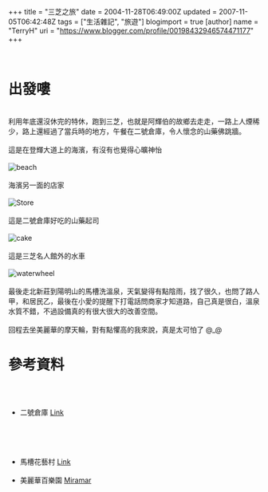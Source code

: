 +++
title = "三芝之旅"
date = 2004-11-28T06:49:00Z
updated = 2007-11-05T06:42:48Z
tags = ["生活雜記", "旅遊"]
blogimport = true 
[author]
	name = "TerryH"
	uri = "https://www.blogger.com/profile/00198432946574471177"
+++

<br /><h1>出發嘍</h1><br />利用年底還沒休完的特休，跑到三芝，也就是阿輝伯的故鄉去走走，一路上人煙稀少，路上還經過了當兵時的地方，午餐在二號倉庫，令人懷念的山藥佛跳牆。<br /><br />這是在登輝大道上的海濱，有沒有也覺得心曠神怡<br /><br /><img src="pics/sanchi/img_2205.jpg" alt="beach"  /><br /><br />海濱另一面的店家<br /><br /><img src="pics/sanchi/img_2217.jpg" alt="Store"  /><br /><br />這是二號倉庫好吃的山藥起司<br /><br /><img src="pics/sanchi/img_2237.jpg" alt="cake"  /><br /><br />這是三芝名人館外的水車<br /><br /><img src="pics/sanchi/img_2243.jpg" alt="waterwheel"  /><br /><br />最後走北新莊到陽明山的馬槽洗溫泉，天氣變得有點陰雨，找了很久，也問了路人甲，和居民乙，最後在小愛的提醒下打電話問商家才知道路，自己真是很白，溫泉水質不錯，不過設備真的有很大很大的改善空間。<br /><br />回程去坐美麗華的摩天輪，對有點懼高的我來說，真是太可怕了 @_@<br /><h1>參考資料</h1><br /><ul><br />	<li>二號倉庫 <a href="http://www.ettoday.com/2004/01/17/11050-1574618.htm">Link</a></li><br /></ul><br /><ul><br />	<li>馬槽花藝村 <a href="http://cardoc.8m.com/carfan/trip/hot-spring/hot-spring.htm">Link</a></li><br />	<li>美麗華百樂園 <a href="http://www.miramar.com.tw/">Miramar</a></li><br /></ul>

